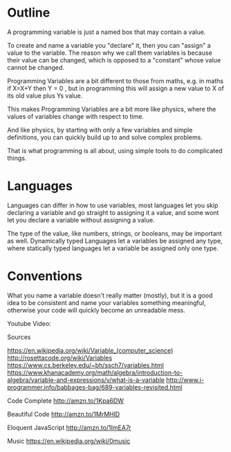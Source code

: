 # Outline
A programming variable is just a named box that may contain a value.

To create and name a variable you "declare" it, 
then you can "assign" a value to the variable. 
The reason why we call them variables is because their value can be changed, which is opposed to a "constant" whose value cannot be changed.

Programming Variables are a bit different to those from maths, e.g. in maths if X=X+Y then Y = 0 , but in programming this will assign a new value to X of its old value plus Ys value.

This makes Programming Variables are a bit more like physics, where the values of variables change with respect to time. 

And like physics, by starting with only a few variables and simple definitions, 
you can quickly build up to and solve complex problems.

That is what programming is all about,
using simple tools to do complicated things.

# Languages

Languages can differ in how to use variables, 
most languages let you skip declaring a variable and go straight to assigning it a value, 
and some wont let you declare a variable without assigning a value.

The type of the value, like numbers, strings, or booleans, may be important as well. 
Dynamically typed Languages let a variables be assigned any type, 
where statically typed languages let a variable be assigned only one type.

# Conventions

What you name a variable doesn't really matter (mostly), 
but it is a good idea to be consistent and name your variables something meaningful, 
otherwise your code will quickly become an unreadable mess.

Youtube Video: 

Sources

https://en.wikipedia.org/wiki/Variable_(computer_science)
http://rosettacode.org/wiki/Variables
https://www.cs.berkeley.edu/~bh/ssch7/variables.html
https://www.khanacademy.org/math/algebra/introduction-to-algebra/variable-and-expressions/v/what-is-a-variable
http://www.i-programmer.info/babbages-bag/689-variables-revisited.html


Code Complete http://amzn.to/1Kpa6DW

Beautiful Code http://amzn.to/1MrMHlD

Eloquent JavaScript http://amzn.to/1ImEA7r


Music
https://en.wikipedia.org/wiki/0music


